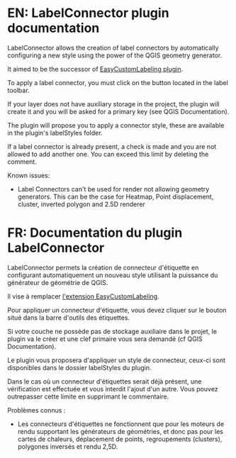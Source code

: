 # EN: LabelConnector plugin documentation

LabelConnector allows the creation of label connectors by automatically configuring a new style using the power of the QGIS geometry generator.

It aimed to be the successor of [EasyCustomLabeling plugin](https://github.com/haubourg/EasyCustomLabeling). 

To apply a label connector, you must click on the button located in the label toolbar.

If your layer does not have auxiliary storage in the project, the plugin will create it and you will be asked for a primary key (see QGIS Documentation).

The plugin will propose you to apply a connector style, these are available in the plugin's labelStyles folder. 

If a label connector is already present, a check is made and you are not allowed to add another one. You can exceed this limit by deleting the comment.

Known issues:

 - Label Connectors can't be used for render not allowing geometry generators. This can be the case for Heatmap, Point displacement, cluster, inverted polygon and 2.5D renderer 


# FR: Documentation du plugin LabelConnector

LabelConnector permets la création de connecteur d'étiquette en configurant automatiquement un nouveau style utilisant la puissance du générateur de géométrie de QGIS.

Il vise à remplacer [l'extension EasyCustomLabeling](https://github.com/haubourg/EasyCustomLabeling).

Pour appliquer un connecteur d'étiquette, vous devez cliquer sur le bouton situé dans la barre d'outils des étiquettes.

Si votre couche ne possède pas de stockage auxiliaire dans le projet, le plugin va le créer et une clef primaire vous sera demandé (cf QGIS Documentation).

Le plugin vous proposera d'appliquer un style de connecteur, ceux-ci sont disponibles dans le dossier labelStyles du plugin. 

Dans le cas où un connecteur d'étiquettes serait déjà présent, une vérification est effectuée et vous interdit l'ajout d'un autre. Vous pouvez outrepasser cette limite en supprimant le commentaire.

Problèmes connus :

- Les connecteurs d'étiquettes ne fonctionnent que pour les moteurs de rendu supportant les générateurs de géométries, et donc pas pour les cartes de chaleurs, déplacement de points, regroupements (clusters), polygones inversés et rendu 2,5D. 